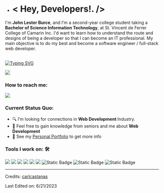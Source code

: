 - <h1> < Hey, Developers!. /></h1>

I'm **John Lester Burce**, and I'm a second-year college student taking a **Bachelor of Science Information Technology**, at St. Vincent de Ferrer College of Camarin Inc. I'd want to learn how to understand the route and designs of being a developer so that I can become an IT professional. My main objective is to do my best and become a software engineer / full-stack web developer.<br><br>

                                                          
[![Typing SVG](https://readme-typing-svg.herokuapp.com?color=%2349F707&lines=I'm+John+Lester+Burce%2C+19+years+old;Second-year+College+Student;Aspiring+Website+Developer)](https://git.io/typing-svg)

[![](https://img.shields.io/badge/Gmail-johnlesterburce1604@gmail.com-red)](mailto:johnlesterburce1604@gmail.com)

### How to reach me: 
<a href="mailto: johnlesterburce1604@gmail.com">
<img src="https://img.shields.io/badge/-johnlesterburce1604@gmail.com%40gmail.com-7B83EB?&style=for-the-badge&logo=Microsoft-outlook&logoColor=white" ></a>   

### Current Status Quo:

- 🔍 I’m looking for connections in <strong>Web Development </strong> Industry.
- 💬 Feel free to gain knowledge from seniors and me about <strong>Web Development</strong>
- 👀 See my [Personal Portfolio](https://github.com/Silhouette204) to get more info

### Tools I work on: 🛠

<img src="https://img.shields.io/badge/html5-%23E34F26.svg?style=for-the-badge&logo=html5&logoColor=white">   <img src="https://img.shields.io/badge/css3%20-%2314354C.svg?&style=for-the-badge&logo=css3&logoColor=white">   <img src="https://img.shields.io/badge/javascript%20-%23323330.svg?&style=for-the-badge&logo=javascript&logoColor=%23F7DF1E"> <img src="https://img.shields.io/badge/git%20-%23F05032.svg?&style=for-the-badge&logo=git&logoColor=white"/> <img src="http://img.shields.io/badge/-VS%20Code-000000?style=for-the-badge&logo=Visual-studio-code&logoColor=blue"> <img src="https://img.shields.io/badge/Canva-%2300C4CC.svg?style=for-the-badge&logo=Canva&logoColor=white"> <img alt="Static Badge" src="https://img.shields.io/badge/CSharp-9c3567?style=for-the-badge&logo=C%23"> <img alt="Static Badge" src="https://img.shields.io/badge/Netbeans-0077b6?style=for-the-badge"> <img alt="Static Badge" src="https://img.shields.io/badge/Visual%20Studio%20-%20A45EE5?style=for-the-badge&logo=Visual%20Studio&logoColor=A32CC4">






-----
Credits: [carlcastanas](https://github.com/carlcastanas)

Last Edited on: 6/21/2023

